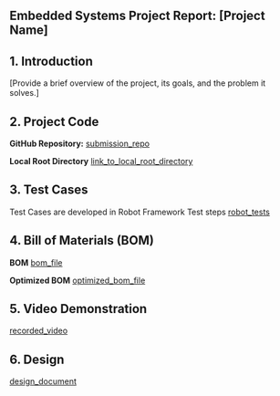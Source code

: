 ## Embedded Systems Project Report: [Project Name]

## 1. Introduction
[Provide a brief overview of the project, its goals, and the problem it solves.]

## 2. Project Code

**GitHub Repository:**
[submission_repo](https://github.com/sseifsalama/Embedded-Project-2)

**Local Root Directory**
[link_to_local_root_directory](./src/main)

## 3. Test Cases

Test Cases are developed in Robot Framework Test steps
[robot_tests](./test/assignment_test_cases.robot)

## 4. Bill of Materials (BOM)

**BOM**
[bom_file](./bom/bom.csv)

**Optimized BOM**
[optimized_bom_file](./bom/optimized_bom.csv)

## 5. Video Demonstration

[recorded_video](./video/sample_video.mp4)


## 6. Design
[design_document](./design/project_design_tpl.md)
